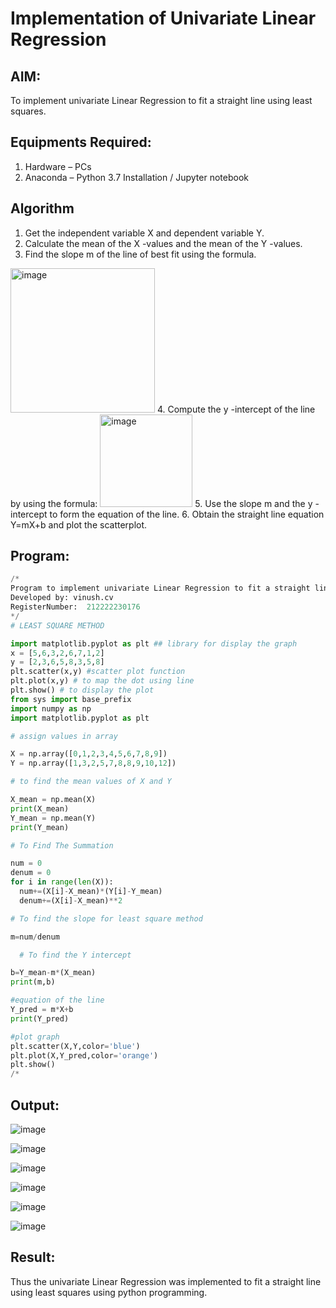 # Implementation of Univariate Linear Regression
## AIM:
To implement univariate Linear Regression to fit a straight line using least squares.

## Equipments Required:
1. Hardware – PCs
2. Anaconda – Python 3.7 Installation / Jupyter notebook

## Algorithm
1. Get the independent variable X and dependent variable Y.
2. Calculate the mean of the X -values and the mean of the Y -values.
3. Find the slope m of the line of best fit using the formula. 
<img width="231" alt="image" src="https://user-images.githubusercontent.com/93026020/192078527-b3b5ee3e-992f-46c4-865b-3b7ce4ac54ad.png">
4. Compute the y -intercept of the line by using the formula:
<img width="148" alt="image" src="https://user-images.githubusercontent.com/93026020/192078545-79d70b90-7e9d-4b85-9f8b-9d7548a4c5a4.png">
5. Use the slope m and the y -intercept to form the equation of the line.
6. Obtain the straight line equation Y=mX+b and plot the scatterplot.

## Program:
```python
/*
Program to implement univariate Linear Regression to fit a straight line using least squares.
Developed by: vinush.cv
RegisterNumber:  212222230176
*/
# LEAST SQUARE METHOD 

import matplotlib.pyplot as plt ## library for display the graph
x = [5,6,3,2,6,7,1,2]
y = [2,3,6,5,8,3,5,8]
plt.scatter(x,y) #scatter plot function
plt.plot(x,y) # to map the dot using line 
plt.show() # to display the plot
from sys import base_prefix
import numpy as np
import matplotlib.pyplot as plt

# assign values in array

X = np.array([0,1,2,3,4,5,6,7,8,9])
Y = np.array([1,3,2,5,7,8,8,9,10,12])

# to find the mean values of X and Y

X_mean = np.mean(X)
print(X_mean)
Y_mean = np.mean(Y)
print(Y_mean)

# To Find The Summation

num = 0
denum = 0
for i in range(len(X)):
  num+=(X[i]-X_mean)*(Y[i]-Y_mean)
  denum+=(X[i]-X_mean)**2

# To find the slope for least square method

m=num/denum

  # To find the Y intercept 

b=Y_mean-m*(X_mean)
print(m,b)

#equation of the line 
Y_pred = m*X+b
print(Y_pred)

#plot graph
plt.scatter(X,Y,color='blue')
plt.plot(X,Y_pred,color='orange')
plt.show()
/*
```

## Output:
![image](https://github.com/vinushcv/Find-the-best-fit-line-using-Least-Squares-Method/assets/113975318/c0b81aee-ba0a-4984-831f-a04841c9c3df)


![image](https://github.com/vinushcv/Find-the-best-fit-line-using-Least-Squares-Method/assets/113975318/a7f97185-17e9-41ba-812f-9b426e34bc36)


![image](https://github.com/vinushcv/Find-the-best-fit-line-using-Least-Squares-Method/assets/113975318/13730e9a-d1d5-4c5f-ad13-6b02662da8a6)


![image](https://github.com/vinushcv/Find-the-best-fit-line-using-Least-Squares-Method/assets/113975318/78bc66d5-7675-4ad4-b676-1bb0ba31cfb2)


![image](https://github.com/vinushcv/Find-the-best-fit-line-using-Least-Squares-Method/assets/113975318/5d74d2d2-12b3-4bfb-913b-d4756b3236b3)



![image](https://github.com/vinushcv/Find-the-best-fit-line-using-Least-Squares-Method/assets/113975318/1217505e-9bb9-482e-82be-b27fd33bdc13)







## Result:
Thus the univariate Linear Regression was implemented to fit a straight line using least squares using python programming.
